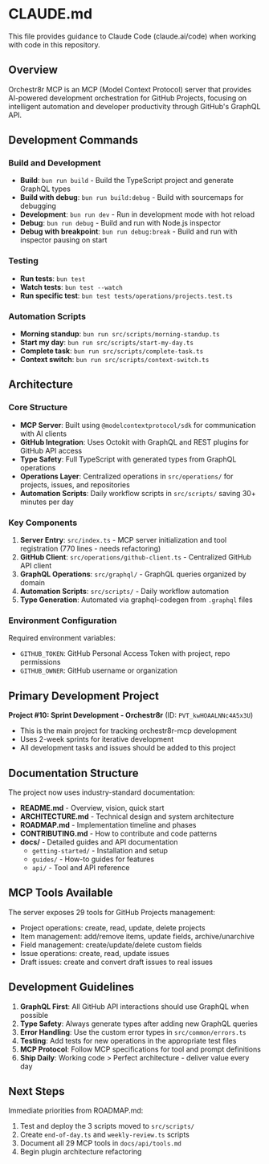 # CLAUDE.md

This file provides guidance to Claude Code (claude.ai/code) when working with code in this repository.

## Overview

Orchestr8r MCP is an MCP (Model Context Protocol) server that provides AI-powered development orchestration for GitHub Projects, focusing on intelligent automation and developer productivity through GitHub's GraphQL API.

## Development Commands

### Build and Development
- **Build**: `bun run build` - Build the TypeScript project and generate GraphQL types
- **Build with debug**: `bun run build:debug` - Build with sourcemaps for debugging
- **Development**: `bun run dev` - Run in development mode with hot reload
- **Debug**: `bun run debug` - Build and run with Node.js inspector
- **Debug with breakpoint**: `bun run debug:break` - Build and run with inspector pausing on start

### Testing
- **Run tests**: `bun test`
- **Watch tests**: `bun test --watch`
- **Run specific test**: `bun test tests/operations/projects.test.ts`

### Automation Scripts
- **Morning standup**: `bun run src/scripts/morning-standup.ts`
- **Start my day**: `bun run src/scripts/start-my-day.ts`
- **Complete task**: `bun run src/scripts/complete-task.ts`
- **Context switch**: `bun run src/scripts/context-switch.ts`

## Architecture

### Core Structure
- **MCP Server**: Built using `@modelcontextprotocol/sdk` for communication with AI clients
- **GitHub Integration**: Uses Octokit with GraphQL and REST plugins for GitHub API access
- **Type Safety**: Full TypeScript with generated types from GraphQL operations
- **Operations Layer**: Centralized operations in `src/operations/` for projects, issues, and repositories
- **Automation Scripts**: Daily workflow scripts in `src/scripts/` saving 30+ minutes per day

### Key Components
1. **Server Entry**: `src/index.ts` - MCP server initialization and tool registration (770 lines - needs refactoring)
2. **GitHub Client**: `src/operations/github-client.ts` - Centralized GitHub API client
3. **GraphQL Operations**: `src/graphql/` - GraphQL queries organized by domain
4. **Automation Scripts**: `src/scripts/` - Daily workflow automation
5. **Type Generation**: Automated via graphql-codegen from `.graphql` files

### Environment Configuration
Required environment variables:
- `GITHUB_TOKEN`: GitHub Personal Access Token with project, repo permissions
- `GITHUB_OWNER`: GitHub username or organization

## Primary Development Project

**Project #10: Sprint Development - Orchestr8r** (ID: `PVT_kwHOAALNNc4A5x3U`)
- This is the main project for tracking orchestr8r-mcp development
- Uses 2-week sprints for iterative development
- All development tasks and issues should be added to this project

## Documentation Structure

The project now uses industry-standard documentation:
- **README.md** - Overview, vision, quick start
- **ARCHITECTURE.md** - Technical design and system architecture
- **ROADMAP.md** - Implementation timeline and phases
- **CONTRIBUTING.md** - How to contribute and code patterns
- **docs/** - Detailed guides and API documentation
  - `getting-started/` - Installation and setup
  - `guides/` - How-to guides for features
  - `api/` - Tool and API reference

## MCP Tools Available

The server exposes 29 tools for GitHub Projects management:
- Project operations: create, read, update, delete projects
- Item management: add/remove items, update fields, archive/unarchive
- Field management: create/update/delete custom fields
- Issue operations: create, read, update issues
- Draft issues: create and convert draft issues to real issues

## Development Guidelines

1. **GraphQL First**: All GitHub API interactions should use GraphQL when possible
2. **Type Safety**: Always generate types after adding new GraphQL queries
3. **Error Handling**: Use the custom error types in `src/common/errors.ts`
4. **Testing**: Add tests for new operations in the appropriate test files
5. **MCP Protocol**: Follow MCP specifications for tool and prompt definitions
6. **Ship Daily**: Working code > Perfect architecture - deliver value every day

## Next Steps

Immediate priorities from ROADMAP.md:
1. Test and deploy the 3 scripts moved to `src/scripts/`
2. Create `end-of-day.ts` and `weekly-review.ts` scripts
3. Document all 29 MCP tools in `docs/api/tools.md`
4. Begin plugin architecture refactoring